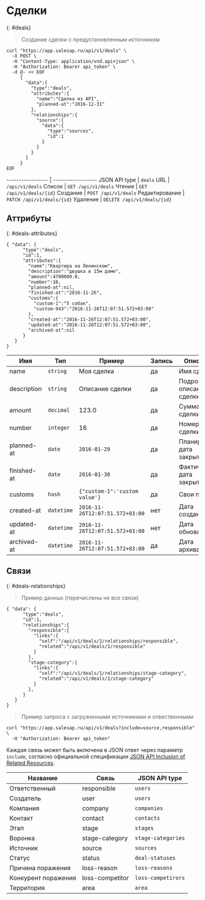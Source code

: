 # Сделки
{: #deals}

> Создание сделки с предустановленным источником

~~~ shell
curl "https://app.salesap.ru/api/v1/deals" \
  -X POST \
  -H "Content-Type: application/vnd.api+json" \
  -H "Authorization: Bearer api_token" \
  -d @- << EOF
     {
       "data":{
         "type":"deals",
         "attributes":{
           "name":"Сделка из API",
           "planned-at":"2016-12-31"
         },
         "relationships":{
           "source":{
             "data":{
               "type":"sources",
               "id":1
             }
           }
         }
       }
     }
EOF
~~~ 

----------------- | ------------------
JSON API type     | `deals`
URL               | `/api/v1/deals`
Список            | `GET /api/v1/deals`
Чтение            | `GET /api/v1/deals/{id}`
Создание          | `POST /api/v1/deals`
Редактирование    | `PATCH /api/v1/deals/{id}`
Удаление          | `DELETE /api/v1/deals/{id}`

## Аттрибуты
{: #deals-attributes}

~~~ shell
{ "data": {
      "type":"deals",
      "id":1,
      "attributes":{
        "name":"Квартира на Ленинском",
        "description":"двушка в 15м доме",
        "amount":4700000.0,
        "number":16,
        "planned-at":nil,
        "finished-at":"2016-11-26",
        "customs":{
          "custom-1":"5 собак",
          "custom-943":"2016-11-26T12:07:51.572+03:00"
        },
        "created-at":"2016-11-26T12:07:51.572+03:00",
        "updated-at":"2016-11-26T12:07:51.572+03:00",
        "archived-at":nil
      }
   }
}
~~~ 

Имя            | Тип         | Пример          | Запись | Описание
-------------- | ----------- | --------------- | ------ | --------
name           | `string`    | Моя сделка      | да     | Имя сделки
description    | `string`    | Описание сделки | да     | Подробное описание сделки
amount         | `decimal`   | 123.0           | да     | Сумма сделки
number         | `integer`   | 16              | да     | Номер сделки
planned-at     | `date`      | `2016-01-29`    | да     | Планируемая дата закрытия
finished-at    | `date`      | `2016-01-30`    | да     | Фактическая дата закрытия
customs        | `hash`      | `{"custom-1":'custom value'}`| да     | Свои поля
created-at     | `datetime`  | `2016-11-26T12:07:51.572+03:00` | нет | Дата создания
updated-at     | `datetime`  | `2016-11-26T12:07:51.572+03:00` | нет | Дата обновления
archived-at    | `datetime`  | `2016-11-26T12:07:51.572+03:00` | да | Дата архивации

## Связи
{: #deals-relationships}

> Пример данных (перечислены не все связи)

~~~ shell
{ "data": {
      "type":"deals",
      "id":1,
      "relationships":{
        "responsible":{
          "links":{
            "self":"/api/v1/deals/1/relationships/responsible",
            "related":"/api/v1/deals/1/responsible"
          }
        },
        "stage-category":{
          "links":{
            "self":"/api/v1/deals/1/relationships/stage-category",
            "related":"/api/v1/deals/1/stage-category"
          }
        },
      }
   }
}
~~~

> Пример запроса с загруженными источниками и отвественными

~~~ shell
curl "https://app.salesap.ru/api/v1/deals?include=source,responsible" \
  -H "Authorization: Bearer api_token"
~~~ 

Каждая связь может быть включена в JSON ответ через параметр `include`, согласно
официальной спецификации [JSON API Inclusion of Related Resources](http://jsonapi.org/format/1.0/#fetching-includes).

Название            | Связь            | JSON API type
------------------- | ---------------- | --------------
Ответственный       | responsible      | `users`
Создатель           | user             | `users`
Компания            | company          | `companies`
Контакт             | contact          | `contacts`
Этап                | stage            | `stages` 
Воронка             | stage-category   | `stage-categories`
Источник            | source           | `sources`
Статус              | status           | `deal-statuses`
Причина поражения   | loss-reason      | `loss-reasons`
Конкурент поражения | loss-competitor  | `loss-competirors`
Территория          | area             | `area`
